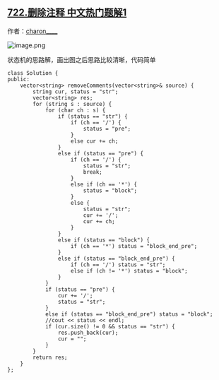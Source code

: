 ## [722.删除注释 中文热门题解1](https://leetcode.cn/problems/remove-comments/solutions/100000/c-0ms-zhuang-tai-ji-by-charon____)

作者：[charon____](https://leetcode.cn/u/charon____)

![image.png](https://pic.leetcode-cn.com/375a255d3917bb4713e3c8132d32a10e9b17e82105cf6e6c42d3a148c4a91a7a-image.png)

状态机的思路解，画出图之后思路比较清晰，代码简单

```
class Solution {
public:
    vector<string> removeComments(vector<string>& source) {
        string cur, status = "str";
        vector<string> res;
        for (string s : source) {
            for (char ch : s) {
                if (status == "str") {
                    if (ch == '/') {
                        status = "pre";
                    }
                    else cur += ch;
                }
                else if (status == "pre") {
                    if (ch == '/') {
                        status = "str";
                        break;
                    }
                    else if (ch == '*') {
                        status = "block";
                    }
                    else {
                        status = "str";
                        cur += '/';
                        cur += ch;
                    }
                }
                else if (status == "block") {
                    if (ch == '*') status = "block_end_pre";
                }
                else if (status == "block_end_pre") {
                    if (ch == '/') status = "str";
                    else if (ch != '*') status = "block";
                }
            }
            if (status == "pre") {
                cur += '/';
                status = "str";
            }
            else if (status == "block_end_pre") status = "block";
            //cout << status << endl;
            if (cur.size() != 0 && status == "str") {
                res.push_back(cur);
                cur = "";
            }
        }
        return res;
    }
};
```


